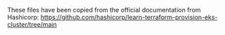 These files have been copied from the official documentation from Hashicorp: https://github.com/hashicorp/learn-terraform-provision-eks-cluster/tree/main
